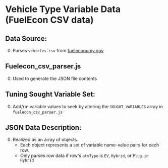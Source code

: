 
# Vehicle Type Variable Data (FuelEcon CSV data)

## Data Source:
  0. Parses `vehicles.csv` from [fueleconomy.gov](https://www.fueleconomy.gov/feg/ws/index.shtml)

## Fuelecon_csv_parser.js
  0. Used to generate the JSON file contents

## Tuning Sought Variable Set:
  0. Add/rm variable values to seek by altering the `SOUGHT_VARIABLES` array in `fuelecon_csv_parser.js`

## JSON Data Description:
  0. Realized as an array of objects. 
     * Each object represents a set of variable name-value pairs for each row.
     * Only parses row data if row's `atvType` is `EV`, `Hybrid`, or `Plug-in Hybrid`

